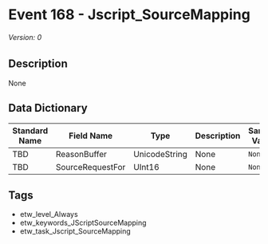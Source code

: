 # Event 168 - Jscript_SourceMapping
###### Version: 0

## Description
None

## Data Dictionary
|Standard Name|Field Name|Type|Description|Sample Value|
|---|---|---|---|---|
|TBD|ReasonBuffer|UnicodeString|None|`None`|
|TBD|SourceRequestFor|UInt16|None|`None`|

## Tags
* etw_level_Always
* etw_keywords_JScriptSourceMapping
* etw_task_Jscript_SourceMapping